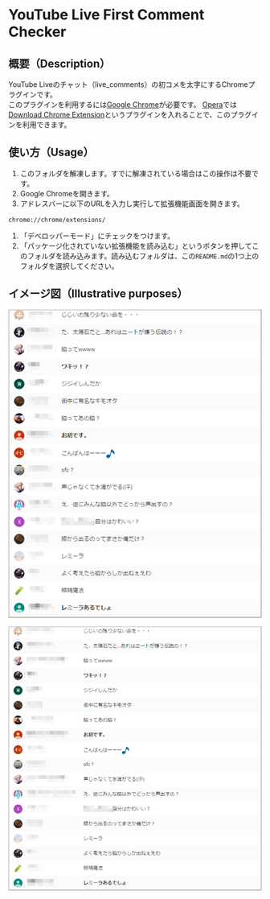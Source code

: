 # YouTube Live First Comment Checker
## 概要（Description）
YouTube Liveのチャット（live_comments）の初コメを太字にするChromeプラグインです。  
このプラグインを利用するには[Google Chrome](https://www.google.com/intl/en/chrome/browser/desktop/)が必要です。
[Opera](http://www.opera.com/)では[Download Chrome Extension](https://addons.opera.com/en/extensions/details/download-chrome-extension-9/)というプラグインを入れることで、このプラグインを利用できます。

## 使い方（Usage）
1. このフォルダを解凍します。すでに解凍されている場合はこの操作は不要です。
1. Google Chromeを開きます。
1. アドレスバーに以下のURLを入力し実行して拡張機能画面を開きます。
```
chrome://chrome/extensions/
```
1. 「デベロッパーモード」にチェックをつけます。
1. 「パッケージ化されていない拡張機能を読み込む」というボタンを押してこのフォルダを読み込みます。読み込むフォルダは、この```README.md```の1つ上のフォルダを選択してください。

## イメージ図（Illustrative purposes）
![sample_01](./img/sample_01.png)

![sample_02](./img/sample_02.png)
